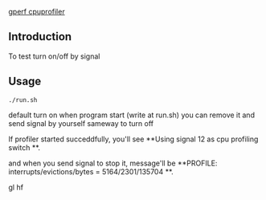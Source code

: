 
[gperf cpuprofiler](http://gperftools.googlecode.com/svn/trunk/doc/cpuprofile.html)

## Introduction

To test turn on/off by signal

## Usage

`./run.sh`

default turn on when program start (write at run.sh)
you can remove it and send signal by yourself
sameway to turn off

If profiler started succeddfully, you'll see **Using signal 12 as cpu profiling switch **.

and when you send signal to stop it, message'll be **PROFILE: interrupts/evictions/bytes = 5164/2301/135704 **.

gl hf
